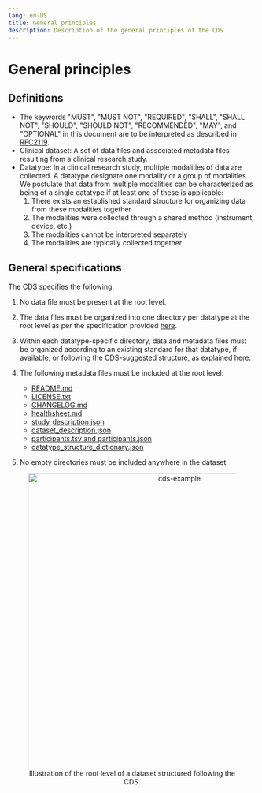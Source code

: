 ```yaml
---
lang: en-US
title: General principles
description: Description of the general principles of the CDS
---
```


# General principles

## Definitions

- The keywords "MUST", "MUST NOT", "REQUIRED", "SHALL", "SHALL NOT", "SHOULD", "SHOULD NOT", "RECOMMENDED", "MAY", and "OPTIONAL" in this document are to be interpreted as described in [RFC2119](https://www.ietf.org/rfc/rfc2119.txt).
- Clinical dataset: A set of data files and associated metadata files resulting from a clinical research study.
- Datatype: In a clinical research study, multiple modalities of data are collected. A datatype designate one modality or a group of modalities. We postulate that data from multiple modalities can be characterized as being of a single datatype if at least one of these is applicable:
  1. There exists an established standard structure for organizing data from these modalities together
  2. The modalities were collected through a shared method (instrument, device, etc.)
  3. The modalities cannot be interpreted separately
  4. The modalities are typically collected together

## General specifications

The CDS specifies the following:

1. No data file must be present at the root level.
2. The data files must be organized into one directory per datatype at the root level as per the specification provided [here](root-directory-structure.md).
3. Within each datatype-specific directory, data and metadata files must be organized according to an existing standard for that datatype, if available, or following the CDS-suggested structure, as explained [here](datatype-directory-structure.md).
4. The following metadata files must be included at the root level:

   - [README.md](root-metadata-files/readme.md)
   - [LICENSE.txt](root-metadata-files/license.md)
   - [CHANGELOG.md](root-metadata-files/changelog.md)
   - [healthsheet.md](root-metadata-files/healthsheet.md)
   - [study_description.json](root-metadata-files/study-description.md)
   - [dataset_description.json](root-metadata-files/dataset-description.md)
   - [participants.tsv and participants.json](root-metadata-files/participants.md)
   - [datatype_structure_dictionary.json](root-metadata-files/datatype-dictionary.md)

5. No empty directories must be included anywhere in the dataset.

<div align="center">
  <figure>
    <img src="/images/docs/CDS-example.png" alt="cds-example" width="600"/>
    <figcaption> Illustration of the root level of a dataset structured following the CDS. </figcaption>
  </figure>
</div>
